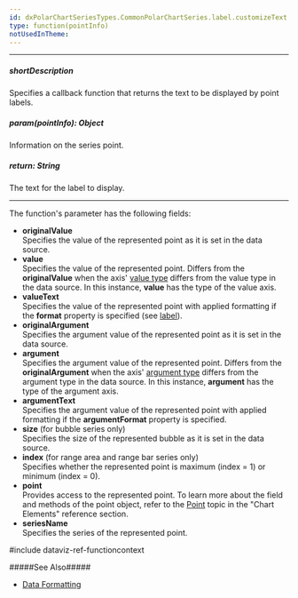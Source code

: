 ```yaml
---
id: dxPolarChartSeriesTypes.CommonPolarChartSeries.label.customizeText
type: function(pointInfo)
notUsedInTheme: 
---
```

---
##### shortDescription
Specifies a callback function that returns the text to be displayed by point labels.

##### param(pointInfo): Object
Information on the series point.

##### return: String
The text for the label to display.

---
The function's parameter has the following fields:

* **originalValue**    
Specifies the value of the represented point as it is set in the data source.
* **value**   
Specifies the value of the represented point. Differs from the **originalValue** when the axis' [value type](/api-reference/10%20UI%20Components/dxPolarChart/1%20Configuration/valueAxis/valueType.md '/Documentation/ApiReference/UI_Components/dxPolarChart/Configuration/valueAxis/#valueType') differs from the value type in the data source. In this instance, **value** has the type of the value axis.
* **valueText**   
Specifies the value of the represented point with applied formatting if the **format** property is specified (see [label](/api-reference/10%20UI%20Components/dxPolarChart/5%20Series%20Types/CommonPolarChartSeries/label '/Documentation/ApiReference/UI_Components/dxPolarChart/Configuration/commonSeriesSettings/label/')).
* **originalArgument**    
Specifies the argument value of the represented point as it is set in the data source.
* **argument**   
Specifies the argument value of the represented point. Differs from the **originalArgument** when the axis' [argument type](/api-reference/10%20UI%20Components/dxPolarChart/1%20Configuration/argumentAxis/argumentType.md '/Documentation/ApiReference/UI_Components/dxPolarChart/Configuration/argumentAxis/#argumentType') differs from the argument type in the data source. In this instance, **argument** has the type of the argument axis.
* **argumentText**   
Specifies the argument value of the represented point with applied formatting if the **argumentFormat** property is specified.
* **size** (for bubble series only)   
Specifies the size of the represented bubble as it is set in the data source.
* **index** (for range area and range bar series only)        
Specifies whether the represented point is maximum (index = 1) or minimum (index = 0).
* **point**    
Provides access to the represented point. To learn more about the field and methods of the point object, refer to the [Point](/api-reference/10%20UI%20Components/dxPolarChart/7%20Chart%20Elements/Point '/Documentation/ApiReference/UI_Components/dxPolarChart/Chart_Elements/Point/') topic in the "Chart Elements" reference section.
* **seriesName**   
Specifies the series of the represented point.

#include dataviz-ref-functioncontext

#####See Also#####
- [Data Formatting](/concepts/05%20Widgets/zz%20Common/10%20Data%20Visualization%20Widgets/30%20Data%20Formatting '/Documentation/Guide/Widgets/Common/Data_Visualization_Widgets/Data_Formatting/')